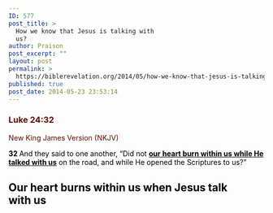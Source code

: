 ```yaml
---
ID: 577
post_title: >
  How we know that Jesus is talking with
  us?
author: Praison
post_excerpt: ""
layout: post
permalink: >
  https://biblerevelation.org/2014/05/how-we-know-that-jesus-is-talking-with-us/
published: true
post_date: 2014-05-23 23:53:14
---
```

<div class="heading passage-class-0" style="color: #5c1101;">
<h3>Luke 24:32</h3>
<p class="txt-sm">New King James Version (NKJV)</p>

</div>
<div class="passage version-NKJV result-text-style-normal text-html " style="color: #000000;">

<span id="en-NKJV-26024" class="text Luke-24-32"><span class="versenum" style="font-weight: bold;">32 </span>And they said to one another, “Did not <span style="text-decoration: underline;"><strong>our</strong> <strong>heart burn within us while He talked with us</strong></span> on the road, and while He opened the Scriptures to us?”</span>
<h2>Our heart burns within us when Jesus talk with us</h2>
</div>